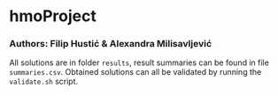 # hmoProject

### Authors: Filip Hustić & Alexandra Milisavljević

All solutions are in folder `results`, result summaries can be found in file `summaries.csv`. Obtained solutions can all be validated by running the `validate.sh` script.
